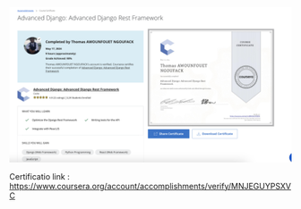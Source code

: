 

![ Advanced Django Rest Framework - Certificate](advanced-drf-cert.png)

Certificatio link : https://www.coursera.org/account/accomplishments/verify/MNJEGUYPSXVC 